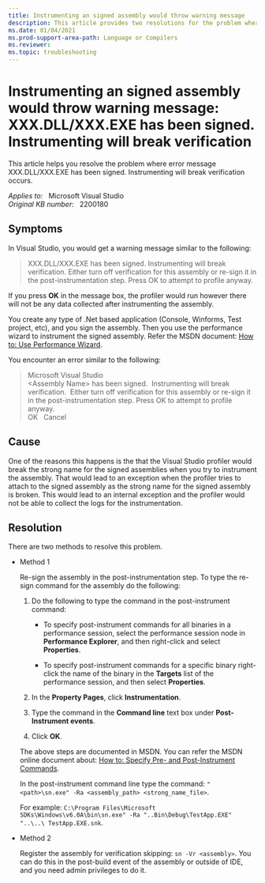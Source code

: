 ```yaml
---
title: Instrumenting an signed assembly would throw warning message
description: This article provides two resolutions for the problem where error message XXX.DLL/XXX.EXE has been signed. Instrumenting will break verification occurs.
ms.date: 01/04/2021
ms.prod-support-area-path: Language or Compilers
ms.reviewer: 
ms.topic: troubleshooting
---
```

# Instrumenting an signed assembly would throw warning message: XXX.DLL/XXX.EXE has been signed. Instrumenting will break verification

This article helps you resolve the problem where error message XXX.DLL/XXX.EXE has been signed. Instrumenting will break verification occurs.

_Applies to:_ &nbsp; Microsoft Visual Studio  
_Original KB number:_ &nbsp; 2200180

## Symptoms

In Visual Studio, you would get a warning message similar to the following:

> XXX.DLL/XXX.EXE has been signed. Instrumenting will break verification. Either turn off verification for this assembly or re-sign it in the post-instrumentation step. Press OK to attempt to profile anyway.

If you press **OK** in the message box, the profiler would run however there will not be any data collected after instrumenting the assembly.

You create any type of .Net based application (Console, Winforms, Test project, etc), and you sign the assembly. Then you use the performance wizard to instrument the signed assembly. Refer the MSDN document: [How to: Use Performance Wizard](/previous-versions/ms182372(v=vs.80)).

You encounter an error similar to the following:  

> Microsoft Visual Studio  
> \<Assembly Name> has been signed.  Instrumenting will break verification.  Either turn off verification for this assembly or re-sign it in the post-instrumentation step. Press OK to attempt to profile anyway.  
> OK   Cancel  

## Cause

One of the reasons this happens is the that the Visual Studio profiler would break the strong name for the signed assemblies when you try to instrument the assembly. That would lead to an exception when the profiler tries to attach to the signed assembly as the strong name for the signed assembly is broken. This would lead to an internal exception and the profiler would not be able to collect the logs for the instrumentation.

## Resolution

There are two methods to resolve this problem.

- Method 1

    Re-sign the assembly in the post-instrumentation step. To type the re-sign command for the assembly do the following:

    1. Do the following to type the command in the post-instrument command:

       - To specify post-instrument commands for all binaries in a performance session, select the performance session node in **Performance Explorer**, and then right-click and select **Properties**.

       - To specify post-instrument commands for a specific binary right-click the name of the binary in the **Targets** list of the performance session, and then select **Properties**.

    1. In the **Property Pages**, click **Instrumentation**.
    1. Type the command in the **Command line** text box under **Post-Instrument events**.
    1. Click **OK**.

    The above steps are documented in MSDN. You can refer the MSDN online document about: [How to: Specify Pre- and Post-Instrument Commands](/previous-versions/visualstudio/visual-studio-2015/profiling/how-to-specify-pre-and-post-instrument-commands).

    In the post-instrument command line type the command: `"<path>\sn.exe" -Ra <assembly_path> <strong_name_file>`.

    For example: `C:\Program Files\Microsoft SDKs\Windows\v6.0A\bin\sn.exe" -Ra "..Bin\Debug\TestApp.EXE" "..\..\ TestApp.EXE.snk`.

- Method 2

  Register the assembly for verification skipping: `sn -Vr <assembly>`. You can do this in the post-build event of the assembly or outside of IDE, and you need admin privileges to do it.
